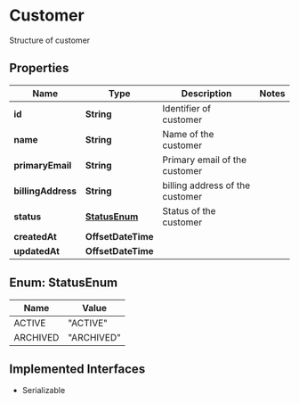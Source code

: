 

# Customer

Structure of customer

## Properties

| Name | Type | Description | Notes |
|------------ | ------------- | ------------- | -------------|
|**id** | **String** | Identifier of customer |  |
|**name** | **String** | Name of the customer |  |
|**primaryEmail** | **String** | Primary email of the customer |  |
|**billingAddress** | **String** | billing address of the customer |  |
|**status** | [**StatusEnum**](#StatusEnum) | Status of the customer |  |
|**createdAt** | **OffsetDateTime** |  |  |
|**updatedAt** | **OffsetDateTime** |  |  |



## Enum: StatusEnum

| Name | Value |
|---- | -----|
| ACTIVE | &quot;ACTIVE&quot; |
| ARCHIVED | &quot;ARCHIVED&quot; |


## Implemented Interfaces

* Serializable


